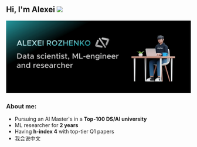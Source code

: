 ## Hi, I'm Alexei <img src="https://media.giphy.com/media/WUlplcMpOCEmTGBtBW/giphy.gif" width="30"> 

![Header](GitHub_icon-1.png)

### About me:
- Pursuing an AI Master's in a **Top-100 DS/AI university**
- ML researcher for **2 years**
- Having **h-index 4** with top-tier Q1 papers
- 我会说中文
